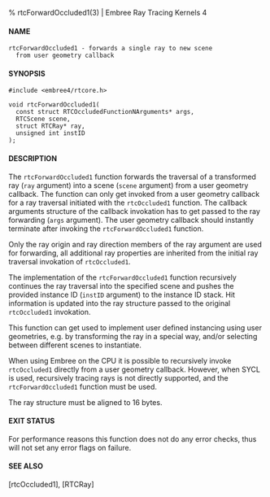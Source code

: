 % rtcForwardOccluded1(3) | Embree Ray Tracing Kernels 4

#### NAME

    rtcForwardOccluded1 - forwards a single ray to new scene
      from user geometry callback

#### SYNOPSIS

    #include <embree4/rtcore.h>

    void rtcForwardOccluded1(
      const struct RTCOccludedFunctionNArguments* args,
      RTCScene scene,
      struct RTCRay* ray,
      unsigned int instID
    );

#### DESCRIPTION

The `rtcForwardOccluded1` function forwards the traversal of a
transformed ray (`ray` argument) into a scene (`scene` argument) from
a user geometry callback. The function can only get invoked from a
user geometry callback for a ray traversal initiated with the
`rtcOccluded1` function. The callback arguments structure of the
callback invokation has to get passed to the ray forwarding (`args`
argument). The user geometry callback should instantly terminate after
invoking the `rtcForwardOccluded1` function.

Only the ray origin and ray direction members of the ray
argument are used for forwarding, all additional ray properties are
inherited from the initial ray traversal invokation of
`rtcOccluded1`.

The implementation of the `rtcForwardOccluded1` function recursively
continues the ray traversal into the specified scene and pushes the
provided instance ID (`instID` argument) to the instance ID stack. Hit
information is updated into the ray structure passed to the original
`rtcOccluded1` invokation.

This function can get used to implement user defined instancing using
user geometries, e.g. by transforming the ray in a special way, and/or
selecting between different scenes to instantiate.

When using Embree on the CPU it is possible to recursively invoke
`rtcOccluded1` directly from a user geometry callback. However, when
SYCL is used, recursively tracing rays is not directly supported, and
the `rtcForwardOccluded1` function must be used.

The ray structure must be aligned to 16 bytes.

#### EXIT STATUS

For performance reasons this function does not do any error checks,
thus will not set any error flags on failure.

#### SEE ALSO

[rtcOccluded1], [RTCRay]
